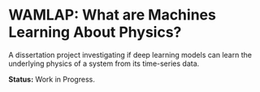 # WAMLAP: What are Machines Learning About Physics?

A dissertation project investigating if deep learning models can learn the underlying physics of a system from its time-series data.

**Status:** Work in Progress.
